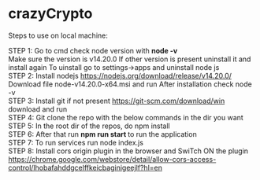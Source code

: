 # crazyCrypto

Steps to use on local machine:

STEP 1:
Go to cmd check node version with 
<b> node -v </b>
<br>
Make sure the version is  v14.20.0
If other version is present uninstall it and install again
To uinstall go to settings->apps and uninstall node js
<br>
STEP 2:
Install nodejs
https://nodejs.org/download/release/v14.20.0/
Download file node-v14.20.0-x64.msi  and run
After installation check node -v
<br>
STEP 3:
Install git  if not present https://git-scm.com/download/win download and run
<br>
STEP 4:
Git clone  the repo with the below commands in the dir you want
<br>
STEP 5:
In the root dir of the repos, do npm install
<br>
STEP 6:
After that run <b>npm run start </b> to run the application 
<br>
STEP 7:
To run services run node index.js
<br>
STEP 8:
Install cors origin plugin in the browser and SwiTch ON the plugin
https://chrome.google.com/webstore/detail/allow-cors-access-control/lhobafahddgcelffkeicbaginigeejlf?hl=en
